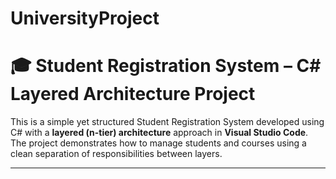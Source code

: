 # UniversityProject
# 🎓 Student Registration System – C# Layered Architecture Project

This is a simple yet structured Student Registration System developed using C# with a **layered (n-tier) architecture** approach in **Visual Studio Code**. The project demonstrates how to manage students and courses using a clean separation of responsibilities between layers.

---

